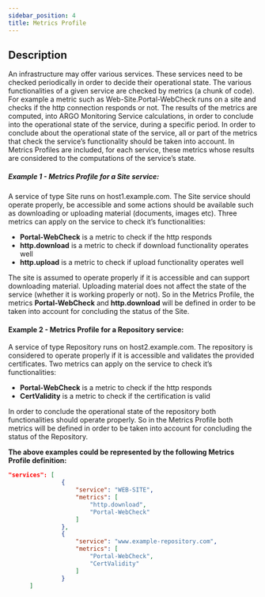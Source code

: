 ```yaml
---
sidebar_position: 4
title: Metrics Profile
---
```


## Description
An infrastructure may offer various services. These services need to be checked periodically in order to decide their operational state. The various functionalities of a given service are checked by metrics (a chunk of code). For example a metric such as Web-Site.Portal-WebCheck runs on a site and checks if the http connection responds or not. The results of the metrics are computed, into ARGO Monitoring Service calculations, in order to conclude into the operational state of the service, during a specific period.
In order to conclude about the operational state of the service, all or part of the metrics that check the service’s functionality should be taken into account. In Metrics Profiles are included, for each service, these metrics whose results are considered to the computations of the service’s state.


##### Example 1  - Metrics Profile for a Site service: 
A service of type Site runs on host1.example.com. The Site service should operate properly, be accessible and some actions should be available such as downloading or uploading material (documents, images etc).
Three metrics can apply on the service to check it’s functionalities:
* __Portal-WebCheck__ is a metric to check if the http responds
* __http.download__ is a metric to check if download functionality operates well
* __http.upload__ is a metric to check if upload functionality operates well

The  site is assumed to operate properly if it is accessible and can support downloading material. Uploading material does not affect the state of the service (whether it is working properly or not). So in the Metrics Profile, the metrics **Portal-WebCheck** and **http.download** will be defined in order to be taken into account for concluding the status of the Site.


#### Example 2  - Metrics Profile for a Repository service:

A service of type Repository runs on host2.example.com. The repository is considered to operate properly if it is accessible and validates the provided certificates. Two metrics can apply on the service to check it’s functionalities:
* __Portal-WebCheck__ is a metric to check if the http responds
* __CertValidity__ is a metric to check if the certification is valid

In order to conclude the operational state of the repository  both functionalities should operate properly. So in the Metrics Profile both metrics will be defined in order to be taken into account for concluding the status of the Repository.

**The above examples could be represented by the following Metrics Profile definition:**

```json 
"services": [
               {
                   "service": "WEB-SITE",
                   "metrics": [
                       "http.download",
                       "Portal-WebCheck"
                   ]
               },
               {
                   "service": "www.example-repository.com",
                   "metrics": [
                       "Portal-WebCheck",
                       "CertValidity"
                   ]
               }
      ]
```
          


